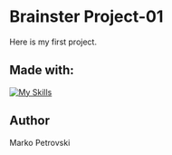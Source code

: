 # Brainster Project-01

Here is my first project.

## Made with:

[![My Skills](https://skills.thijs.gg/icons?i=html,css,js)](https://skills.thijs.gg)

## Author

Marko Petrovski
